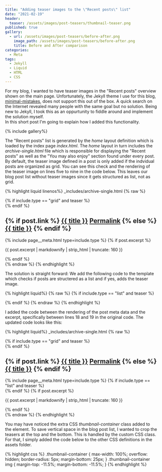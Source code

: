 ```yaml
---
title: "Adding teaser images to the \"Recent posts\" list"
date: "2021-02-19"
header:
  teaser: /assets/images/post-teasers/thumbnail-teaser.png
published: true
gallery:
  - url: /assets/images/post-teasers/before-after.png
    image_path: /assets/images/post-teasers/before-after.png
    title: Before and After comparison
categories:
  - Meta
tags:
  - Jekyll
  - Liquid
  - HTML
  - CSS
---
```


For my blog, I wanted to have teaser images in the "Recent posts" overview shown on
the main page.
Unfortunately, the Jekyll theme I use for this blog,
[minimal-mistakes](https://github.com/mmistakes/minimal-mistakes), does not
support this out of the box. A quick search on the Internet revealed many people
with the same goal but no solution. Being new to Jekyll, I took
this as an oppurtunity to fiddle around and implement the solution myself.  
In this short post I'm going to explain how I added this
functionality.

{% include gallery%}

The "Recent posts" list is generated by the *home* layout definition which is loaded by the
index page *index.html*. The *home* layout in turn includes the
*archive-single.html* file which is responsible for displaying the "Recent
posts" as well as the "You may also enjoy" section found under every post. By
default, the teaser image defined in a post is only added if the indvidual posts
are organized as grid. You can see this check and the rendering of the
teaser image on lines five to nine in the code below. This leaves our blog post list without teaser images since it gets
structured as list, not as grid.

{% highlight liquid linenos%}
_includes/archive-single.html
{% raw %}
<div class="{{ include.type | default: 'list' }}__item">
  <article class="archive__item" itemscope itemtype="https://schema.org/CreativeWork">
    {% if include.type == "grid" and teaser %}
    <div class="archive__item-teaser">
      <img src="{{ teaser | relative_url }}" alt="">
    </div>
    {% endif %}
    <h2 class="archive__item-title no_toc" itemprop="headline">
      {% if post.link %}
      <a href="{{ post.link }}">{{ title }}</a> <a href="{{ post.url | relative_url }}" rel="permalink"><i
          class="fas fa-link" aria-hidden="true" title="permalink"></i><span class="sr-only">Permalink</span></a>
      {% else %}
      <a href="{{ post.url | relative_url }}" rel="permalink">{{ title }}</a>
      {% endif %}
    </h2>
    {% include page__meta.html type=include.type %}
    {% if post.excerpt %}<p class="archive__item-excerpt" itemprop="description">{{ post.excerpt | markdownify |
      strip_html | truncate: 160 }}</p>{% endif %}
  </article>
</div>
{% endraw %}
{% endhighlight %}

The solution is straight forward: We add the following code to the template
which checks if posts are structered as a list and if yes, adds the teaser image.

{% highlight liquid%}
{% raw %}
{% if include.type == "list" and teaser %}
    <div class="thumbnail-container">
      <img src="{{ teaser | relative_url }}" alt="">
    </div>
{% endif %}
{% endraw %}
{% endhighlight %}

I added the code between the rendering of the post meta data and the excerpt,
specifically between lines 18 and 19 in the original code. The updated code
looks like this:

{% highlight liquid%}
_includes/archive-single.html
{% raw %}
<div class="{{ include.type | default: 'list' }}__item">
  <article class="archive__item" itemscope itemtype="https://schema.org/CreativeWork">
    {% if include.type == "grid" and teaser %}
    <div class="archive__item-teaser">
      <img src="{{ teaser | relative_url }}" alt="">
    </div>
    {% endif %}
    <h2 class="archive__item-title no_toc" itemprop="headline">
      {% if post.link %}
      <a href="{{ post.link }}">{{ title }}</a> <a href="{{ post.url | relative_url }}" rel="permalink"><i
          class="fas fa-link" aria-hidden="true" title="permalink"></i><span class="sr-only">Permalink</span></a>
      {% else %}
      <a href="{{ post.url | relative_url }}" rel="permalink">{{ title }}</a>
      {% endif %}
    </h2>
    {% include page__meta.html type=include.type %}
    {% if include.type == "list" and teaser %}
    <div class="thumbnail-container">
      <img src="{{ teaser | relative_url }}" alt="">
    </div>
    {% endif %}
    {% if post.excerpt %}<p class="archive__item-excerpt" itemprop="description">{{ post.excerpt | markdownify |
      strip_html | truncate: 160 }}</p>{% endif %}
  </article>
</div>
{% endraw %}
{% endhighlight %}

You may have noticed the extra CSS *thumbnail-container* class added to the
element. To save vertical space in the blog post list, I wanted to crop the
teasers at the top and the bottom. This is handled by the custom CSS class.
For that, I simply added the code below to the other CSS
definitions in the assets folder.

{% highlight css %}
.thumbnail-container {
    max-width: 100%;
    overflow: hidden;
    border-radius: 5px;
    margin-bottom: 25px;
}
.thumbnail-container img {
    margin-top: -11.5%;
    margin-bottom: -11.5%;
}
{% endhighlight %}